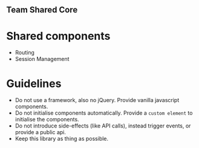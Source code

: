 Team Shared Core
---

# Shared components
- Routing
- Session Management

# Guidelines
- Do not use a framework, also no jQuery. Provide vanilla javascript components.
- Do not initialise components automatically. Provide a `custom element` to initialise the components.
- Do not introduce side-effects (like API calls), instead trigger events, or provide a public api.
- Keep this library as thing as possible.
